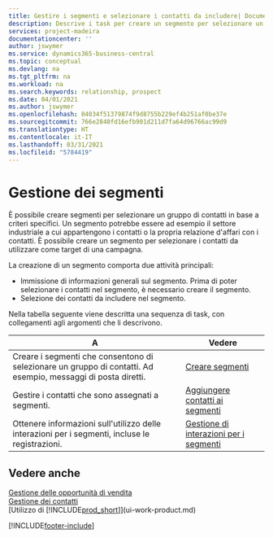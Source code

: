 ```yaml
---
title: Gestire i segmenti e selezionare i contatti da includere| Documenti Microsoft
description: Descrive i task per creare un segmento per selezionare un gruppo di contatti in base a criteri specifici, ad esempio, contatti in un settore specifico a cui si desidera rivolgersi.
services: project-madeira
documentationcenter: ''
author: jswymer
ms.service: dynamics365-business-central
ms.topic: conceptual
ms.devlang: na
ms.tgt_pltfrm: na
ms.workload: na
ms.search.keywords: relationship, prospect
ms.date: 04/01/2021
ms.author: jswymer
ms.openlocfilehash: 04034f51379874f9d8755b229ef4b251af0be37e
ms.sourcegitcommit: 766e2840fd16efb901d211d7fa64d96766ac99d9
ms.translationtype: HT
ms.contentlocale: it-IT
ms.lasthandoff: 03/31/2021
ms.locfileid: "5784419"
---
```

# <a name="managing-segments"></a>Gestione dei segmenti
È possibile creare segmenti per selezionare un gruppo di contatti in base a criteri specifici. Un segmento potrebbe essere ad esempio il settore industriale a cui appartengono i contatti o la propria relazione d'affari con i contatti. È possibile creare un segmento per selezionare i contatti da utilizzare come target di una campagna.

La creazione di un segmento comporta due attività principali:

* Immissione di informazioni generali sul segmento. Prima di poter selezionare i contatti nel segmento, è necessario creare il segmento.
* Selezione dei contatti da includere nel segmento.

Nella tabella seguente viene descritta una sequenza di task, con collegamenti agli argomenti che li descrivono.

| A | Vedere |
| --- | --- |
| Creare i segmenti che consentono di selezionare un gruppo di contatti. Ad esempio, messaggi di posta diretti. |[Creare segmenti](marketing-how-create-segment.md) |
| Gestire i contatti che sono assegnati a segmenti. |[Aggiungere contatti ai segmenti](marketing-add-contact-segment.md) |
| Ottenere informazioni sull'utilizzo delle interazioni per i segmenti, incluse le registrazioni. |[Gestione di interazioni per i segmenti](marketing-interaction-segments.md) |

## <a name="see-also"></a>Vedere anche
[Gestione delle opportunità di vendita](marketing-manage-sales-opportunities.md)  
[Gestione dei contatti](marketing-contacts.md)  
[Utilizzo di [!INCLUDE[prod_short](includes/prod_short.md)]](ui-work-product.md)


[!INCLUDE[footer-include](includes/footer-banner.md)]